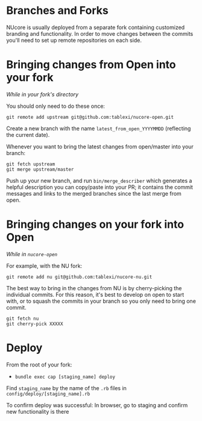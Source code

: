 # Branches and Forks

NUcore is usually deployed from a separate fork containing customized branding
and functionality. In order to move changes between the commits you'll need to
set up remote repositories on each side.

# Bringing changes from Open into your fork

_While in your fork's directory_

You should only need to do these once:

```
git remote add upstream git@github.com:tablexi/nucore-open.git
```

Create a new branch with the name `latest_from_open_YYYYMMDD` (reflecting the current date).

Whenever you want to bring the latest changes from open/master into your branch:

```
git fetch upstream
git merge upstream/master
```

Push up your new branch, and run `bin/merge_describer` which generates a helpful description you can copy/paste into your PR; it contains the commit messages and links to the merged branches since the last merge from open.

# Bringing changes on your fork into Open

_While in `nucore-open`_

For example, with the NU fork:

`git remote add nu git@github.com:tablexi/nucore-nu.git`

The best way to bring in the changes from NU is by cherry-picking the individual
commits. For this reason, it's best to develop on open to start with, or to squash
the commits in your branch so you only need to bring one commit.

```
git fetch nu
git cherry-pick XXXXX
```

# Deploy
From the root of your fork:

- `bundle exec cap [staging_name] deploy`

Find `staging_name` by the name of the `.rb` files in `config/deploy/[staging_name].rb`

To confirm deploy was successful: In browser, go to staging and confirm new functionality is there
